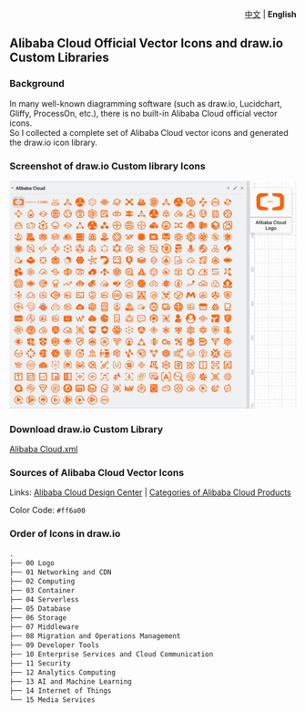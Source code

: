 <p align="right">
    <a href="./README.md">中文</a> | <strong>English</strong>
</p>

## Alibaba Cloud Official Vector Icons and draw.io Custom Libraries

### Background

In many well-known diagramming software (such as draw.io, Lucidchart, Gliffy, ProcessOn, etc.), there is no built-in Alibaba Cloud official vector icons.  
So I collected a complete set of Alibaba Cloud vector icons and generated the draw.io icon library.

### Screenshot of draw.io Custom library Icons

![](screenshots/alibaba-cloud-drawio-library.jpg)

### Download draw.io Custom Library

<a href="2022-orange/drawio/en/Alibaba%20Cloud.xml">Alibaba Cloud.xml</a>

### Sources of Alibaba Cloud Vector Icons

Links: [Alibaba Cloud Design Center](https://www.iconfont.cn/user/detail?spm=a313x.7781069.1998910419.d78986de3&uid=6856114&nid=6fznOUHG5e4q) | [Categories of Alibaba Cloud Products](https://www.aliyun.com/product/list)

Color Code: `#ff6a00`

### Order of Icons in draw.io

```
.
├── 00 Logo
├── 01 Networking and CDN
├── 02 Computing
├── 03 Container
├── 04 Serverless
├── 05 Database
├── 06 Storage
├── 07 Middleware
├── 08 Migration and Operations Management
├── 09 Developer Tools
├── 10 Enterprise Services and Cloud Communication
├── 11 Security
├── 12 Analytics Computing
├── 13 AI and Machine Learning
├── 14 Internet of Things
└── 15 Media Services
```
